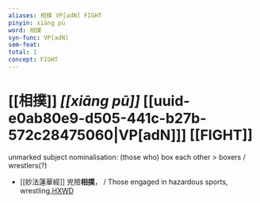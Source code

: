 ```yaml
---
aliases: 相撲 VP[adN] FIGHT
pinyin: xiāng pū
word: 相撲
syn-func: VP[adN]
sem-feat: 
total: 1
concept: FIGHT 
---
```

# [[相撲]] *[[xiāng pū]]*  [[uuid-e0ab80e9-d505-441c-b27b-572c28475060|VP[adN]]] [[FIGHT]]
unmarked subject nominalisation: (those who) box each other > boxers / wrestlers(?)
 - [[妙法蓮華經]] 兇險**相撲**， / Those engaged in hazardous sports, wrestling,[HXWD](https://hxwd.org/textview.html?location=KR6d0001_T_005-0037c.13)